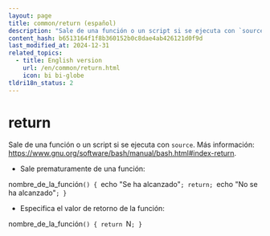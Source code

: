 ```yaml
---
layout: page
title: common/return (español)
description: "Sale de una función o un script si se ejecuta con `source`."
content_hash: b6513164f1f8b360152b0c8dae4ab426121d0f9d
last_modified_at: 2024-12-31
related_topics:
  - title: English version
    url: /en/common/return.html
    icon: bi bi-globe
tldri18n_status: 2
---
```

# return

Sale de una función o un script si se ejecuta con `source`.
Más información: <https://www.gnu.org/software/bash/manual/bash.html#index-return>.

- Sale prematuramente de una función:

<span class="tldr-var badge badge-pill bg-dark-lm bg-white-dm text-white-lm text-dark-dm font-weight-bold">nombre_de_la_función</span>`() { `<span class="tldr-var badge badge-pill bg-dark-lm bg-white-dm text-white-lm text-dark-dm font-weight-bold">echo "Se ha alcanzado"</span>`; return; `<span class="tldr-var badge badge-pill bg-dark-lm bg-white-dm text-white-lm text-dark-dm font-weight-bold">echo "No se ha alcanzado"</span>`; }`

- Especifica el valor de retorno de la función:

<span class="tldr-var badge badge-pill bg-dark-lm bg-white-dm text-white-lm text-dark-dm font-weight-bold">nombre_de_la_función</span>`() { return `<span class="tldr-var badge badge-pill bg-dark-lm bg-white-dm text-white-lm text-dark-dm font-weight-bold">N</span>`; }`
